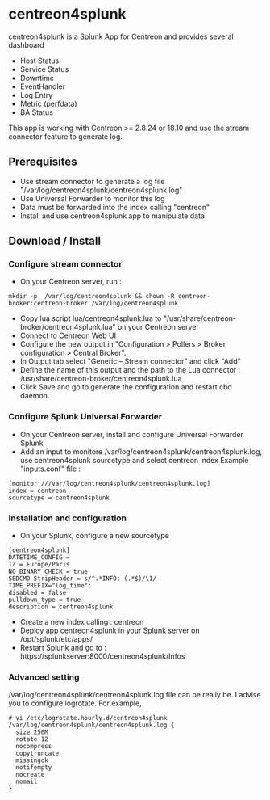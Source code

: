 # centreon4splunk
centreon4splunk is a Splunk App for Centreon and provides several dashboard

* Host Status
* Service Status
* Downtime
* EventHandler
* Log Entry
* Metric (perfdata)
* BA Status

This app is working with Centreon >= 2.8.24 or 18.10 and use the stream connector feature to generate log.  

## Prerequisites

* Use stream connector to generate a log file "/var/log/centreon4splunk/centreon4splunk.log"
* Use Universal Forwarder to monitor this log
* Data must be forwarded into the index calling "centreon"
* Install and use centreon4splunk app to manipulate data

## Download / Install

### Configure stream connector
* On your Centreon server, run :
```
mkdir -p  /var/log/centreon4splunk && chown -R centreon-broker:centreon-broker /var/log/centreon4splunk
```
* Copy lua script lua/centreon4splunk.lua to "/usr/share/centreon-broker/centreon4splunk.lua" on your Centreon server
* Connect to Centreon Web UI
* Configure the new output in "Configuration > Pollers > Broker configuration > Central Broker". 
* In Output tab select "Generic – Stream connector" and click "Add"
* Define the name of this output and the path to the Lua connector : /usr/share/centreon-broker/centreon4splunk.lua
* Click Save and go to generate the configuration and restart cbd daemon.


### Configure Splunk Universal Forwarder
* On your Centreon server, install and configure Universal Forwarder Splunk
* Add an input to monitore /var/log/centreon4splunk/centreon4splunk.log, use centreon4splunk sourcetype and select centreon index
Example "inputs.conf" file :
```
[monitor:///var/log/centreon4splunk/centreon4splunk.log]
index = centreon
sourcetype = centreon4splunk
```
### Installation and configuration
* On your Splunk, configure a new sourcetype
```
[centreon4splunk]
DATETIME_CONFIG =
TZ = Europe/Paris
NO_BINARY_CHECK = true
SEDCMD-StripHeader = s/^.*INFO: (.*$)/\1/
TIME_PREFIX="log_time":
disabled = false
pulldown_type = true
description = centreon4splunk
```
* Create a new index calling : centreon
* Deploy app centreon4splunk in your Splunk server on /opt/splunk/etc/apps/
* Restart Splunk and go to : https://splunkserver:8000/centreon4splunk/Infos

### Advanced setting
/var/log/centreon4splunk/centreon4splunk.log file can be really be. 
I advise you to configure logrotate. For example,
```
# vi /etc/logrotate.hourly.d/centreon4splunk
/var/log/centreon4splunk/centreon4splunk.log {
  size 256M
  rotate 12
  nocompress
  copytruncate
  missingok
  notifempty
  nocreate
  nomail
}

```


